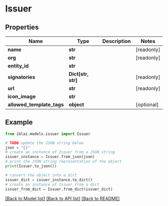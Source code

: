 # Issuer


## Properties

Name | Type | Description | Notes
------------ | ------------- | ------------- | -------------
**name** | **str** |  | [readonly] 
**org** | **str** |  | [readonly] 
**entity_id** | **str** |  | 
**signatories** | **Dict[str, str]** |  | [readonly] 
**url** | **str** |  | [readonly] 
**icon_image** | **str** |  | 
**allowed_template_tags** | **object** |  | [optional] 

## Example

```python
from iblai.models.issuer import Issuer

# TODO update the JSON string below
json = "{}"
# create an instance of Issuer from a JSON string
issuer_instance = Issuer.from_json(json)
# print the JSON string representation of the object
print(Issuer.to_json())

# convert the object into a dict
issuer_dict = issuer_instance.to_dict()
# create an instance of Issuer from a dict
issuer_from_dict = Issuer.from_dict(issuer_dict)
```
[[Back to Model list]](../README.md#documentation-for-models) [[Back to API list]](../README.md#documentation-for-api-endpoints) [[Back to README]](../README.md)



